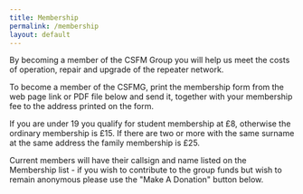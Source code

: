 ```yaml
---
title: Membership
permalink: /membership
layout: default
---
```

By becoming a member of the CSFM Group you will help us meet the costs of operation, repair and upgrade of the repeater network.

To become a member of the CSFMG, print the membership form from the web page link or PDF file below and send it, together with your membership fee to the address printed on the form.

If you are under 19 you qualify for student membership at £8, otherwise the ordinary membership is £15. If there are two or more with the same surname at the same address the family membership is £25.

Current members will have their callsign and name listed on the Membership list - if you wish to contribute to the group funds but wish to remain anonymous please use the "Make A Donation" button below.
